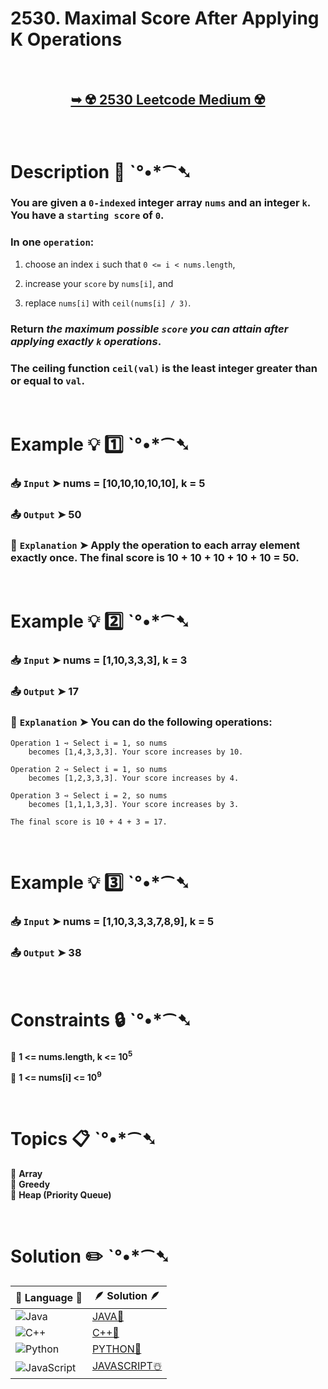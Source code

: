 # 2530. Maximal Score After Applying K Operations

</br>

<h2 align="center"> 

<a href=""><strong>➥ ☢️ 2530 Leetcode Medium ☢️ </strong></a>
</h2>

</br>

# Description 📜 ˋ°•*⁀➷

### You are given a `0-indexed` integer array `nums` and an integer `k`. You have a `starting score` of `0`.

### In one `operation`:

1. choose an index `i` such that `0 <= i < nums.length`,

2. increase your `score` by `nums[i]`, and

3. replace `nums[i]` with `ceil(nums[i] / 3)`.

### Return *the maximum possible `score` you can attain after applying exactly `k` operations*.

### The ceiling function `ceil(val)` is the least integer greater than or equal to `val`.

</br>

# Example 💡 1️⃣ ˋ°•*⁀➷

  ### 📥 `Input`  ➤ nums = [10,10,10,10,10], k = 5

  ### 📤 `Output`  ➤ 50

  ### 🔦 `Explanation`  ➤  Apply the operation to each array element exactly once. The final score is 10 + 10 + 10 + 10 + 10 = 50.

</br>

# Example 💡 2️⃣ ˋ°•*⁀➷

  ### 📥 `Input` ➤  nums = [1,10,3,3,3], k = 3

  ### 📤 `Output`  ➤ 17

  ### 🔦 `Explanation` ➤ You can do the following operations:

    Operation 1 ➺ Select i = 1, so nums 
        becomes [1,4,3,3,3]. Your score increases by 10.

    Operation 2 ➺ Select i = 1, so nums 
        becomes [1,2,3,3,3]. Your score increases by 4.

    Operation 3 ➺ Select i = 2, so nums 
        becomes [1,1,1,3,3]. Your score increases by 3.

    The final score is 10 + 4 + 3 = 17.

</br>

# Example 💡 3️⃣ ˋ°•*⁀➷

  ### 📥 `Input` ➤  nums = [1,10,3,3,3,7,8,9], k = 5 

  ### 📤 `Output`  ➤ 38

</br>

# Constraints 🔒 ˋ°•*⁀➷

🔹 **1 <= nums.length, k <= 10<sup>5</sup>** </br>

🔹 **1 <= nums[i] <= 10<sup>9</sup>** </br>

</br>

# Topics 📋 ˋ°•*⁀➷

🔸 **Array**  </br>
🔸 **Greedy**  </br>
🔸 **Heap (Priority Queue)**  </br>

</br>

# Solution ✏️ ˋ°•*⁀➷

| 📒 Language 📒  | 🪶 Solution 🪶 |
| ------------- | ------------- |
|  ![Java](https://img.shields.io/badge/java-%23ED8B00.svg?style=for-the-badge&logo=openjdk&logoColor=white)  | [JAVA🍁]() |
|  ![C++](https://img.shields.io/badge/c++-%2300599C.svg?style=for-the-badge&logo=c%2B%2B&logoColor=white)  | [C++🎲]()  |
|  ![Python](https://img.shields.io/badge/python-3670A0?style=for-the-badge&logo=python&logoColor=ffdd54)    | [PYTHON🍰]() |
| ![JavaScript](https://img.shields.io/badge/javascript-%23323330.svg?style=for-the-badge&logo=javascript&logoColor=%23F7DF1E)   | [JAVASCRIPT☃️]() |


